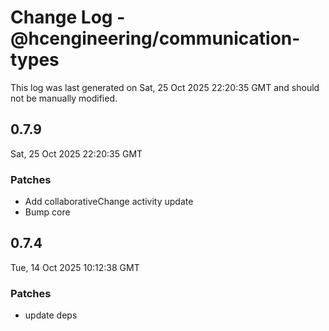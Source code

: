 # Change Log - @hcengineering/communication-types

This log was last generated on Sat, 25 Oct 2025 22:20:35 GMT and should not be manually modified.

## 0.7.9
Sat, 25 Oct 2025 22:20:35 GMT

### Patches

- Add collaborativeChange activity update
- Bump core

## 0.7.4
Tue, 14 Oct 2025 10:12:38 GMT

### Patches

- update deps

